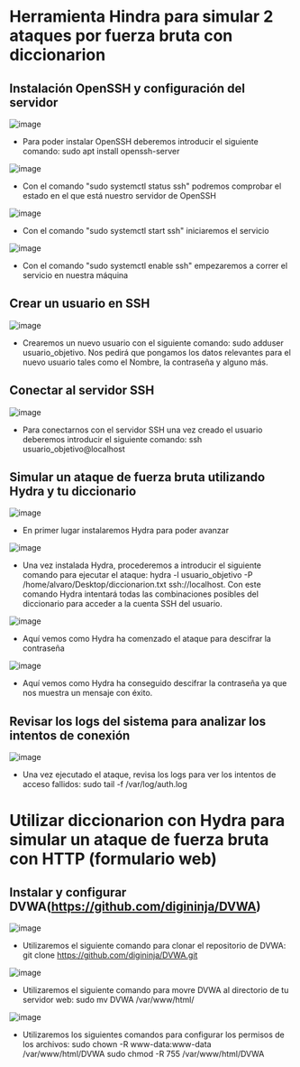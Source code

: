 # Herramienta Hindra para simular 2 ataques por fuerza bruta con diccionarion

## Instalación OpenSSH y configuración del servidor

![image](https://github.com/user-attachments/assets/8372b988-fd0d-49d3-822c-ce2b372d1a2f)

  - Para poder instalar OpenSSH deberemos introducir el siguiente comando: sudo apt install openssh-server

![image](https://github.com/user-attachments/assets/28f39952-fb46-4892-8d2c-67285812279f)

  - Con el comando "sudo systemctl status ssh" podremos comprobar el estado en el que está nuestro servidor de OpenSSH

![image](https://github.com/user-attachments/assets/1e7f6324-6e5d-41a2-9389-916e2f164cbe)

  - Con el comando "sudo systemctl start ssh" iniciaremos el servicio

![image](https://github.com/user-attachments/assets/c89aed3d-74e2-429d-bc16-dd84d4940445)

  - Con el comando "sudo systemctl enable ssh" empezaremos a correr el servicio en nuestra máquina

## Crear un usuario en SSH

![image](https://github.com/user-attachments/assets/617c7c98-36ea-4216-9d20-8aea309f5250)

  - Crearemos un nuevo usuario con el siguiente comando: sudo adduser usuario_objetivo. Nos pedirá que pongamos los datos relevantes para el nuevo usuario tales como el Nombre, la contraseña y alguno más.

## Conectar al servidor SSH

![image](https://github.com/user-attachments/assets/6af85331-18a6-4bab-82d7-deace517483f)

  - Para conectarnos con el servidor SSH una vez creado el usuario deberemos introducir el siguiente comando: ssh usuario_objetivo@localhost

## Simular un ataque de fuerza bruta utilizando Hydra y tu diccionario

![image](https://github.com/user-attachments/assets/a3e66ea0-f649-4c7f-b425-928917998b45)

  - En primer lugar instalaremos Hydra para poder avanzar

![image](https://github.com/user-attachments/assets/36a621f7-94da-4e68-9ba7-9024711c9b8c)

  - Una vez instalada Hydra, procederemos a introducir el siguiente comando para ejecutar el ataque: hydra -l usuario_objetivo -P /home/alvaro/Desktop/diccionarion.txt ssh://localhost. Con este comando Hydra intentará todas las combinaciones posibles del diccionario para acceder a la cuenta SSH del usuario.

![image](https://github.com/user-attachments/assets/13419478-63bf-484f-b96c-e2200ac8dd3c)

  - Aquí vemos como Hydra ha comenzado el ataque para descifrar la contraseña

![image](https://github.com/user-attachments/assets/29d1e510-f880-4283-8fe7-8f81dc0c148a)

  - Aquí vemos como Hydra ha conseguido descifrar la contraseña ya que nos muestra un mensaje con éxito.

## Revisar los logs del sistema para analizar los intentos de conexión

![image](https://github.com/user-attachments/assets/da5401f5-5bfd-4a5b-b10e-5bbd60a43dbf)

  - Una vez ejecutado el ataque, revisa los logs para ver los intentos de acceso fallidos: sudo tail -f /var/log/auth.log

# Utilizar diccionarion con Hydra para simular un ataque de fuerza bruta con HTTP (formulario web)

## Instalar y configurar DVWA(https://github.com/digininja/DVWA)

![image](https://github.com/user-attachments/assets/1babc0c8-914a-4add-ba15-98981a678d06)

  - Utilizaremos el siguiente comando para clonar el repositorio de DVWA: git clone https://github.com/digininja/DVWA.git

![image](https://github.com/user-attachments/assets/80d9fa37-a061-4400-918f-20e451702dfc)

  - Utilizaremos el siguiente comando para movre DVWA al directorio de tu servidor web: sudo mv DVWA /var/www/html/

![image](https://github.com/user-attachments/assets/c5060166-0dda-4be2-bf96-883b785a686b)

  - Utilizaremos los siguientes comandos para configurar los permisos de los archivos: sudo chown -R www-data:www-data /var/www/html/DVWA sudo chmod -R 755 /var/www/html/DVWA







